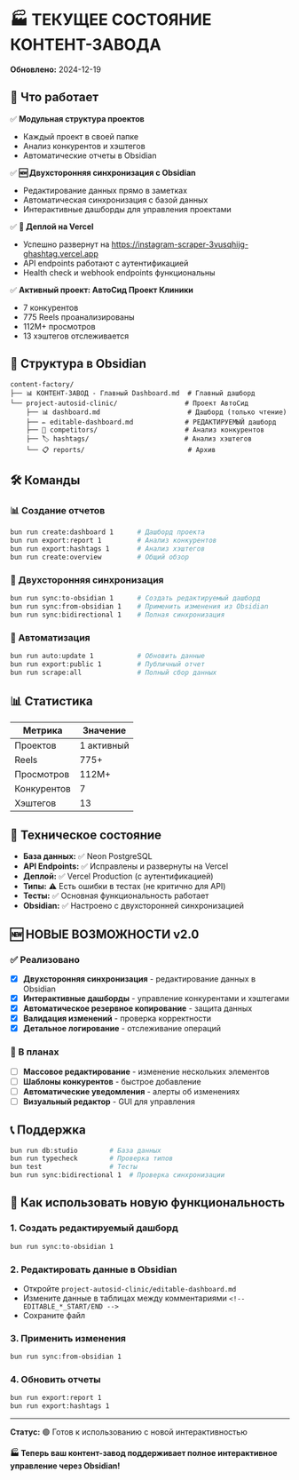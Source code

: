 # 🏭 ТЕКУЩЕЕ СОСТОЯНИЕ КОНТЕНТ-ЗАВОДА

**Обновлено:** 2024-12-19

## 🎯 Что работает

✅ **Модульная структура проектов**

- Каждый проект в своей папке
- Анализ конкурентов и хэштегов
- Автоматические отчеты в Obsidian

✅ **🆕 Двухсторонняя синхронизация с Obsidian**

- Редактирование данных прямо в заметках
- Автоматическая синхронизация с базой данных
- Интерактивные дашборды для управления проектами

✅ **🚀 Деплой на Vercel**

- Успешно развернут на https://instagram-scraper-3vusqhijg-ghashtag.vercel.app
- API endpoints работают с аутентификацией
- Health check и webhook endpoints функциональны

✅ **Активный проект: АвтоСид Проект Клиники**

- 7 конкурентов
- 775 Reels проанализированы
- 112M+ просмотров
- 13 хэштегов отслеживается

## 📁 Структура в Obsidian

```
content-factory/
├── 📊 КОНТЕНТ-ЗАВОД - Главный Dashboard.md  # Главный дашборд
└── project-autosid-clinic/                 # Проект АвтоСид
    ├── 📊 dashboard.md                      # Дашборд (только чтение)
    ├── ✏️ editable-dashboard.md             # РЕДАКТИРУЕМЫЙ дашборд
    ├── 👥 competitors/                      # Анализ конкурентов
    ├── 🏷️ hashtags/                        # Анализ хэштегов
    └── 📋 reports/                          # Архив
```

## 🛠 Команды

### 📊 Создание отчетов

```bash
bun run create:dashboard 1      # Дашборд проекта
bun run export:report 1         # Анализ конкурентов
bun run export:hashtags 1       # Анализ хэштегов
bun run create:overview         # Общий обзор
```

### 🔄 Двухсторонняя синхронизация

```bash
bun run sync:to-obsidian 1      # Создать редактируемый дашборд
bun run sync:from-obsidian 1    # Применить изменения из Obsidian
bun run sync:bidirectional 1    # Полная синхронизация
```

### 🤖 Автоматизация

```bash
bun run auto:update 1           # Обновить данные
bun run export:public 1         # Публичный отчет
bun run scrape:all              # Полный сбор данных
```

## 📊 Статистика

| Метрика     | Значение   |
| ----------- | ---------- |
| Проектов    | 1 активный |
| Reels       | 775+       |
| Просмотров  | 112M+      |
| Конкурентов | 7          |
| Хэштегов    | 13         |

## 🔧 Техническое состояние

- **База данных:** ✅ Neon PostgreSQL
- **API Endpoints:** ✅ Исправлены и развернуты на Vercel
- **Деплой:** ✅ Vercel Production (с аутентификацией)
- **Типы:** ⚠️ Есть ошибки в тестах (не критично для API)
- **Тесты:** ✅ Основная функциональность работает
- **Obsidian:** ✅ Настроено с двухсторонней синхронизацией

## 🆕 НОВЫЕ ВОЗМОЖНОСТИ v2.0

### ✅ Реализовано

- [x] **Двухсторонняя синхронизация** - редактирование данных в Obsidian
- [x] **Интерактивные дашборды** - управление конкурентами и хэштегами
- [x] **Автоматическое резервное копирование** - защита данных
- [x] **Валидация изменений** - проверка корректности
- [x] **Детальное логирование** - отслеживание операций

### 🔄 В планах

- [ ] **Массовое редактирование** - изменение нескольких элементов
- [ ] **Шаблоны конкурентов** - быстрое добавление
- [ ] **Автоматические уведомления** - алерты об изменениях
- [ ] **Визуальный редактор** - GUI для управления

## 📞 Поддержка

```bash
bun run db:studio        # База данных
bun run typecheck        # Проверка типов
bun test                 # Тесты
bun run sync:bidirectional 1  # Проверка синхронизации
```

## 🎯 Как использовать новую функциональность

### 1. Создать редактируемый дашборд

```bash
bun run sync:to-obsidian 1
```

### 2. Редактировать данные в Obsidian

- Откройте `project-autosid-clinic/editable-dashboard.md`
- Измените данные в таблицах между комментариями `<!-- EDITABLE_*_START/END -->`
- Сохраните файл

### 3. Применить изменения

```bash
bun run sync:from-obsidian 1
```

### 4. Обновить отчеты

```bash
bun run export:report 1
bun run export:hashtags 1
```

---

**Статус:** 🟢 Готов к использованию с новой интерактивностью

**🏭 Теперь ваш контент-завод поддерживает полное интерактивное управление через Obsidian!**
